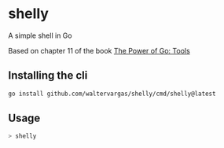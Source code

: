 # shelly
A simple shell in Go

Based on chapter 11 of the book [The Power of Go:
Tools](https://bitfieldconsulting.com/tools/books)

## Installing the cli

``` sh
go install github.com/waltervargas/shelly/cmd/shelly@latest
```

## Usage

``` sh
> shelly
```
